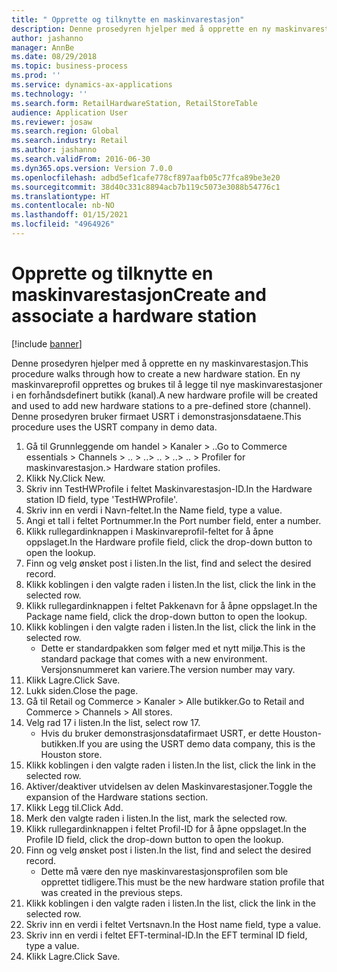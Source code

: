 ```yaml
---
title: " Opprette og tilknytte en maskinvarestasjon"
description: Denne prosedyren hjelper med å opprette en ny maskinvarestasjon.
author: jashanno
manager: AnnBe
ms.date: 08/29/2018
ms.topic: business-process
ms.prod: ''
ms.service: dynamics-ax-applications
ms.technology: ''
ms.search.form: RetailHardwareStation, RetailStoreTable
audience: Application User
ms.reviewer: josaw
ms.search.region: Global
ms.search.industry: Retail
ms.author: jashanno
ms.search.validFrom: 2016-06-30
ms.dyn365.ops.version: Version 7.0.0
ms.openlocfilehash: adbd5ef1cafe778cf897aafb05c77fca89be3e20
ms.sourcegitcommit: 38d40c331c8894acb7b119c5073e3088b54776c1
ms.translationtype: HT
ms.contentlocale: nb-NO
ms.lasthandoff: 01/15/2021
ms.locfileid: "4964926"
---
```

# <a name="create-and-associate-a-hardware-station"></a><span data-ttu-id="22fe1-103"> Opprette og tilknytte en maskinvarestasjon</span><span class="sxs-lookup"><span data-stu-id="22fe1-103">Create and associate a hardware station</span></span>

[!include [banner](../includes/banner.md)]

<span data-ttu-id="22fe1-104">Denne prosedyren hjelper med å opprette en ny maskinvarestasjon.</span><span class="sxs-lookup"><span data-stu-id="22fe1-104">This procedure walks through how to create a new hardware station.</span></span> <span data-ttu-id="22fe1-105">En ny maskinvareprofil opprettes og brukes til å legge til nye maskinvarestasjoner i en forhåndsdefinert butikk (kanal).</span><span class="sxs-lookup"><span data-stu-id="22fe1-105">A new hardware profile will be created and used to add new hardware stations to a pre-defined store (channel).</span></span> <span data-ttu-id="22fe1-106">Denne prosedyren bruker firmaet USRT i demonstrasjonsdataene.</span><span class="sxs-lookup"><span data-stu-id="22fe1-106">This procedure uses the USRT company in demo data.</span></span>

1. <span data-ttu-id="22fe1-107">Gå til Grunnleggende om handel > Kanaler > ..</span><span class="sxs-lookup"><span data-stu-id="22fe1-107">Go to Commerce essentials > Channels > ..</span></span> <span data-ttu-id="22fe1-108">> ..</span><span class="sxs-lookup"><span data-stu-id="22fe1-108">> ..</span></span> <span data-ttu-id="22fe1-109">> ..</span><span class="sxs-lookup"><span data-stu-id="22fe1-109">> ..</span></span> <span data-ttu-id="22fe1-110">> Profiler for maskinvarestasjon.</span><span class="sxs-lookup"><span data-stu-id="22fe1-110">> Hardware station profiles.</span></span>
2. <span data-ttu-id="22fe1-111">Klikk Ny.</span><span class="sxs-lookup"><span data-stu-id="22fe1-111">Click New.</span></span>
3. <span data-ttu-id="22fe1-112">Skriv inn TestHWProfile i feltet Maskinvarestasjon-ID.</span><span class="sxs-lookup"><span data-stu-id="22fe1-112">In the Hardware station ID field, type 'TestHWProfile'.</span></span>
4. <span data-ttu-id="22fe1-113">Skriv inn en verdi i Navn-feltet.</span><span class="sxs-lookup"><span data-stu-id="22fe1-113">In the Name field, type a value.</span></span>
5. <span data-ttu-id="22fe1-114">Angi et tall i feltet Portnummer.</span><span class="sxs-lookup"><span data-stu-id="22fe1-114">In the Port number field, enter a number.</span></span>
6. <span data-ttu-id="22fe1-115">Klikk rullegardinknappen i Maskinvareprofil-feltet for å åpne oppslaget.</span><span class="sxs-lookup"><span data-stu-id="22fe1-115">In the Hardware profile field, click the drop-down button to open the lookup.</span></span>
7. <span data-ttu-id="22fe1-116">Finn og velg ønsket post i listen.</span><span class="sxs-lookup"><span data-stu-id="22fe1-116">In the list, find and select the desired record.</span></span>
8. <span data-ttu-id="22fe1-117">Klikk koblingen i den valgte raden i listen.</span><span class="sxs-lookup"><span data-stu-id="22fe1-117">In the list, click the link in the selected row.</span></span>
9. <span data-ttu-id="22fe1-118">Klikk rullegardinknappen i feltet Pakkenavn for å åpne oppslaget.</span><span class="sxs-lookup"><span data-stu-id="22fe1-118">In the Package name field, click the drop-down button to open the lookup.</span></span>
10. <span data-ttu-id="22fe1-119">Klikk koblingen i den valgte raden i listen.</span><span class="sxs-lookup"><span data-stu-id="22fe1-119">In the list, click the link in the selected row.</span></span>
    * <span data-ttu-id="22fe1-120">Dette er standardpakken som følger med et nytt miljø.</span><span class="sxs-lookup"><span data-stu-id="22fe1-120">This is the standard package that comes with a new environment.</span></span> <span data-ttu-id="22fe1-121">Versjonsnummeret kan variere.</span><span class="sxs-lookup"><span data-stu-id="22fe1-121">The version number may vary.</span></span>  
11. <span data-ttu-id="22fe1-122">Klikk Lagre.</span><span class="sxs-lookup"><span data-stu-id="22fe1-122">Click Save.</span></span>
12. <span data-ttu-id="22fe1-123">Lukk siden.</span><span class="sxs-lookup"><span data-stu-id="22fe1-123">Close the page.</span></span>
13. <span data-ttu-id="22fe1-124">Gå til Retail og Commerce > Kanaler > Alle butikker.</span><span class="sxs-lookup"><span data-stu-id="22fe1-124">Go to Retail and Commerce > Channels > All stores.</span></span>
14. <span data-ttu-id="22fe1-125">Velg rad 17 i listen.</span><span class="sxs-lookup"><span data-stu-id="22fe1-125">In the list, select row 17.</span></span>
    * <span data-ttu-id="22fe1-126">Hvis du bruker demonstrasjonsdatafirmaet USRT, er dette Houston-butikken.</span><span class="sxs-lookup"><span data-stu-id="22fe1-126">If you are using the USRT demo data company, this is the Houston store.</span></span>  
15. <span data-ttu-id="22fe1-127">Klikk koblingen i den valgte raden i listen.</span><span class="sxs-lookup"><span data-stu-id="22fe1-127">In the list, click the link in the selected row.</span></span>
16. <span data-ttu-id="22fe1-128">Aktiver/deaktiver utvidelsen av delen Maskinvarestasjoner.</span><span class="sxs-lookup"><span data-stu-id="22fe1-128">Toggle the expansion of the Hardware stations section.</span></span>
17. <span data-ttu-id="22fe1-129">Klikk Legg til.</span><span class="sxs-lookup"><span data-stu-id="22fe1-129">Click Add.</span></span>
18. <span data-ttu-id="22fe1-130">Merk den valgte raden i listen.</span><span class="sxs-lookup"><span data-stu-id="22fe1-130">In the list, mark the selected row.</span></span>
19. <span data-ttu-id="22fe1-131">Klikk rullegardinknappen i feltet Profil-ID for å åpne oppslaget.</span><span class="sxs-lookup"><span data-stu-id="22fe1-131">In the Profile ID field, click the drop-down button to open the lookup.</span></span>
20. <span data-ttu-id="22fe1-132">Finn og velg ønsket post i listen.</span><span class="sxs-lookup"><span data-stu-id="22fe1-132">In the list, find and select the desired record.</span></span>
    * <span data-ttu-id="22fe1-133">Dette må være den nye maskinvarestasjonsprofilen som ble opprettet tidligere.</span><span class="sxs-lookup"><span data-stu-id="22fe1-133">This must be the new hardware station profile that was created in the previous steps.</span></span>  
21. <span data-ttu-id="22fe1-134">Klikk koblingen i den valgte raden i listen.</span><span class="sxs-lookup"><span data-stu-id="22fe1-134">In the list, click the link in the selected row.</span></span>
22. <span data-ttu-id="22fe1-135">Skriv inn en verdi i feltet Vertsnavn.</span><span class="sxs-lookup"><span data-stu-id="22fe1-135">In the Host name field, type a value.</span></span>
23. <span data-ttu-id="22fe1-136">Skriv inn en verdi i feltet EFT-terminal-ID.</span><span class="sxs-lookup"><span data-stu-id="22fe1-136">In the EFT terminal ID field, type a value.</span></span>
24. <span data-ttu-id="22fe1-137">Klikk Lagre.</span><span class="sxs-lookup"><span data-stu-id="22fe1-137">Click Save.</span></span>

